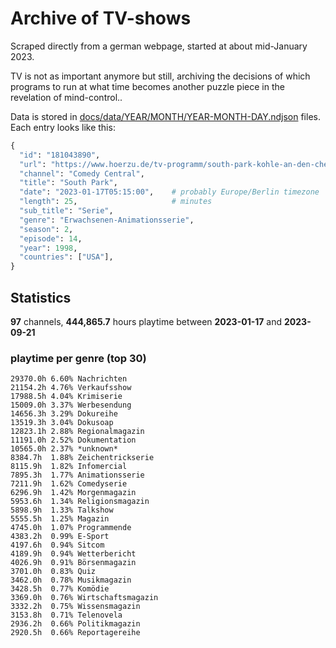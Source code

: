 # Archive of TV-shows

Scraped directly from a german webpage, started at about mid-January 2023.

TV is not as important anymore but still, archiving the decisions of which programs to run at what time
becomes another puzzle piece in the revelation of mind-control.. 

Data is stored in [docs/data/YEAR/MONTH/YEAR-MONTH-DAY.ndjson](docs/data/) files. 
Each entry looks like this:

```python
{
  "id": "181043890", 
  "url": "https://www.hoerzu.de/tv-programm/south-park-kohle-an-den-chefkoch/bid_181043890/", 
  "channel": "Comedy Central", 
  "title": "South Park", 
  "date": "2023-01-17T05:15:00",    # probably Europe/Berlin timezone 
  "length": 25,                     # minutes 
  "sub_title": "Serie", 
  "genre": "Erwachsenen-Animationsserie", 
  "season": 2, 
  "episode": 14, 
  "year": 1998, 
  "countries": ["USA"],
}
```

## Statistics

**97** channels, **444,865.7** hours playtime between **2023-01-17** and **2023-09-21**


### playtime per genre (top 30)

    29370.0h 6.60% Nachrichten
    21154.2h 4.76% Verkaufsshow
    17988.5h 4.04% Krimiserie
    15009.0h 3.37% Werbesendung
    14656.3h 3.29% Dokureihe
    13519.3h 3.04% Dokusoap
    12823.1h 2.88% Regionalmagazin
    11191.0h 2.52% Dokumentation
    10565.0h 2.37% *unknown*
    8384.7h  1.88% Zeichentrickserie
    8115.9h  1.82% Infomercial
    7895.3h  1.77% Animationsserie
    7211.9h  1.62% Comedyserie
    6296.9h  1.42% Morgenmagazin
    5953.6h  1.34% Religionsmagazin
    5898.9h  1.33% Talkshow
    5555.5h  1.25% Magazin
    4745.0h  1.07% Programmende
    4383.2h  0.99% E-Sport
    4197.6h  0.94% Sitcom
    4189.9h  0.94% Wetterbericht
    4026.9h  0.91% Börsenmagazin
    3701.0h  0.83% Quiz
    3462.0h  0.78% Musikmagazin
    3428.5h  0.77% Komödie
    3369.0h  0.76% Wirtschaftsmagazin
    3332.2h  0.75% Wissensmagazin
    3153.8h  0.71% Telenovela
    2936.2h  0.66% Politikmagazin
    2920.5h  0.66% Reportagereihe
